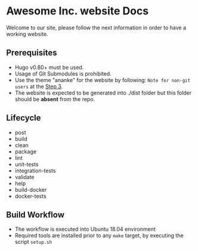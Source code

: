# Awesome Inc. website Docs

Welcome to our site, please follow the next information in order to have a
working website.

## Prerequisites

- Hugo v0.80+ must be used.
- Usage of Git Submodules is prohibited.
- Use the theme "ananke" for the website by following:
`Note for non-git users` at the
[Step 3](https://docs.edg.io/guides/sites_frameworks/getting_started/hugo).
- The website is expected to be generated into ./dist folder but this folder
should be **absent** from the repo.

## Lifecycle

- post
- build
- clean
- package
- lint
- unit-tests
- integration-tests
- validate
- help
- build-docker
- docker-tests

## Build Workflow

- The workflow is executed into Ubuntu 18.04 environment
- Required tools are installed prior to any `make` target, by executing the
script `setup.sh`
